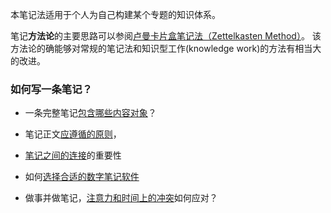 
本笔记法适用于个人为自己构建某个专题的知识体系。

笔记**方法论**的主要思路可以参阅[卢曼卡片盒笔记法（Zettelkasten Method）](如何做/笔记法/卢曼卡片盒笔记法.md)。
该方法论的确能够对常规的笔记法和知识型工作(knowledge work)的方法有相当大的改进。


### 如何写一条笔记？

- 一条完整笔记[包含哪些内容对象](如何做/笔记法/一条完整笔记包含的内容对象.md)？
- 笔记正文[应遵循的原则](如何做/笔记法/笔记正文应遵循的原则.md)，

- [笔记之间的连接](如何做/笔记法/笔记之间的连接.md)的重要性

- 如何[选择合适的数字笔记软件](如何做/笔记法/选择合适的数字笔记软件.md)

- 做事并做笔记，[注意力和时间上的冲突](如何做/笔记法/注意力和时间上的冲突.md)如何应对？

